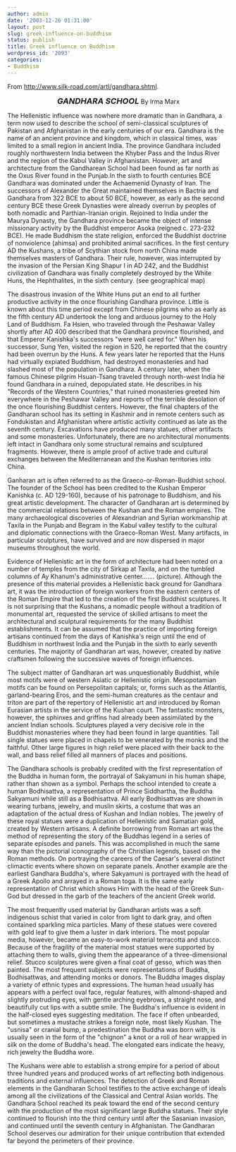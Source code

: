 ```yaml
---
author: admin
date: '2003-12-26 01:31:00'
layout: post
slug: greek-influence-on-buddhism
status: publish
title: Greek influence on Buddhism
wordpress_id: '2093'
categories:
- Buddhism
---
```

From <a href="http://www.silk-road.com/artl/gandhara.shtml">http://www.silk-road.com/artl/gandhara.shtml</a>.

<center><font size="+1"><em><strong>GANDHARA SCHOOL</strong></em></font>
By Irma Marx</center>

The Hellenistic influence was nowhere more dramatic than in Gandhara, a term now used to describe the school of semi-classical sculptures of Pakistan and Afghanistan in the early centuries of our era. Gandhara is the name of an ancient province and kingdom, which in classical times, was limited to a small region in ancient India. The province Gandhara included roughly northwestern India between the Khyber Pass and the Indus River and the region of the Kabul Valley in Afghanistan. However, art and architecture from the Gandharean School had been found as far north as the Oxus River found in the Punjab.In the sixth to fourth centuries BCE Gandhara was dominated under the Achaemenid Dynasty of Iran. The successors of Alexander the Great maintained themselves in Bactria and Gandhara from 322 BCE to about 50 BCE, however, as early as the second century BCE these Greek Dynasties were already overrun by peoples of both nomadic and Parthian-Iranian origin. Rejoined to India under the Maurya Dynasty, the Gandhara province became the object of intense missionary activity by the Buddhist emperor Asoka (reigned c. 273-232 BCE). He made Buddhism the state religion, enforced the Buddhist doctrine of nonviolence (ahimsa) and prohibited animal sacrifices. In the first century AD the Kushans, a tribe of Scythian stock from north China made themselves masters of Gandhara. Their rule, however, was interrupted by the invasion of the Persian King Shapur I in AD 242, and the Buddhist civilization of Gandhara was finally completely destroyed by the White Huns, the Hephthalites, in the sixth century. (see geographical map)

The disastrous invasion of the White Huns put an end to all further productive activity in the once flourishing Gandhara province. Little is known about this time period except from Chinese pilgrims who as early as the fifth century AD undertook the long and arduous journey to the Holy Land of Buddhism. Fa Hsien, who traveled through the Peshawar Valley shortly after AD 400 described that the Gandhara province flourished, and that Emperor Kanishka's successors "were well cared for." When his successor, Sung Yen, visited the region in 520, he reported that the country had been overrun by the Huns. A few years later he reported that the Huns had virtually expiated Buddhism, had destroyed monasteries and had slashed most of the population in Gandhara. A century later, when the famous Chinese pilgrim Hsuan-Tsang traveled through north-west India he found Gandhara in a ruined, depopulated state. He describes in his "Records of the Western Countries," that ruined monasteries greeted him everywhere in the Peshawar Valley and reports of the terrible desolation of the once flourishing Buddhist centers. However, the final chapters of the Gandharan school has its setting in Kashmir and in remote centers such as Fondukistan and Afghanistan where artistic activity continued as late as the seventh century. Excavations have produced many statues, other artifacts and some monasteries. Unfortunately, there are no architectural monuments left intact in Gandhara only some structural remains and sculptured fragments. However, there is ample proof of active trade and cultural exchanges between the Mediterranean and the Kushan territories into China.

Ganharan art is often referred to as the Graeco-or-Roman-Buddhist school. The founder of the School has been credited to the Kushan Emperor Kanishka (c. AD 129-160), because of his patronage to Buddhism, and his great artistic development. The character of Gandharan art is determined by the commercial relations between the Kushan and the Roman empires. The many archaeological discoveries of Alexandrian and Syrian workmanship at Taxila in the Punjab and Begram in the Kabul valley testify to the cultural and diplomatic connections with the Graeco-Roman West. Many artifacts, in particular sculptures, have survived and are now dispersed in major museums throughout the world.

Evidence of Hellenistic art in the form of architecture had been noted on a number of temples from the city of Sirkap at Taxila, and on the tumbled columns of Ay Khanum's administrative center....... (picture). Although the presence of this material provides a Hellenistic back ground for Gandhara art, it was the introduction of foreign workers from the eastern centers of the Roman Empire that led to the creation of the first Buddhist sculptures. It is not surprising that the Kushans, a nomadic people without a tradition of monumental art, requested the service of skilled artisans to meet the architectural and sculptural requirements for the many Buddhist establishments. It can be assumed that the practice of importing foreign artisans continued from the days of Kanishka's reign until the end of Buddhism in northwest India and the Punjab in the sixth to early seventh centuries. The majority of Gandharan art was, however, created by native craftsmen following the successive waves of foreign influences.

The subject matter of Gandharan art was unquestionably Buddhist, while most motifs were of western Asiatic or Hellenistic origin. Mesopotamian motifs can be found on Persepolitan capitals; or, forms such as the Atlantis, garland-bearing Eros, and the semi-human creatures as the centaur and triton are part of the repertory of Hellenistic art and introduced by Roman Eurasian artists in the service of the Kushan court. The fantastic monsters, however, the sphinxes and griffins had already been assimilated by the ancient Indian schools. Sculptures played a very decisive role in the Buddhist monasteries where they had been found in large quantities. Tall single statues were placed in chapels to be venerated by the monks and the faithful. Other large figures in high relief were placed with their back to the wall, and bass relief filled all manners of places and positions.

The Gandhara schools is probably credited with the first representation of the Buddha in human form, the portrayal of Sakyamuni in his human shape, rather than shown as a symbol. Perhaps the school intended to create a human Bodhisattva, a representation of Prince Siddhartha, the Buddha Sakyamuni while still as a Bodhisattva. All early Bodhisattvas are shown in wearing turbans, jewelry, and muslin skirts, a costume that was an adaptation of the actual dress of Kushan and Indian nobles. The jewelry of these royal statues were a duplication of Hellenistic and Samatian gold, created by Western artisans. A definite borrowing from Roman art was the method of representing the story of the Buddhas legend in a series of separate episodes and panels. This was accomplished in much the same way than the pictorial iconography of the Christian legends, based on the Roman methods. On portraying the careers of the Caesar's several distinct climactic events where shown on separate panels. Another example are the earliest Gandhara Buddha's, where Sakyamuni is portrayed with the head of a Greek Apollo and arrayed in a Roman toga. It is the same early representation of Christ which shows Him with the head of the Greek Sun-God but dressed in the garb of the teachers of the ancient Greek world.

The most frequently used material by Gandharan artists was a soft indigenous schist that varied in color from light to dark gray, and often contained sparkling mica particles. Many of these statues were covered with gold leaf to give them a luster in dark interiors. The most popular media, however, became an easy-to-work material terracotta and stucco. Because of the fragility of the material most statues were supported by attaching them to walls, giving them the appearance of a three-dimensional relief. Stucco sculptures were given a final coat of gesso, which was then painted. The most frequent subjects were representations of Buddha, Bodhisattwas, and attending monks or donors. The Buddha images display a variety of ethnic types and expressions. The human head usually has appears with a perfect oval face, regular features, with almond-shaped and slightly protruding eyes, with gentle arching eyebrows, a straight nose, and beautifully cut lips with a subtle smile. The Buddha's influence is evident in the half-closed eyes suggesting meditation. The face if often unbearded, but sometimes a mustache strikes a foreign note, most likely Kushan. The "usnisa" or cranial bump, a predestination the Buddha was born with, is usually seen in the form of the "chignon" a knot or a roll of hear wrapped in silk on the dome of Buddha's head. The elongated ears indicate the heavy, rich jewelry the Buddha wore.

The Kushans were able to establish a strong empire for a period of about three hundred years and produced works of art reflecting both indigenous traditions and external influences. The detection of Greek and Roman elements in the Gandharan School testifies to the active exchange of ideals among all the civilizations of the Classical and Central Asian worlds. The Gandhara School reached its peak toward the end of the second century with the production of the most significant large Buddha statues. Their style continued to flourish into the third century until after the Sasanian invasion, and continued until the seventh century in Afghanistan. The Gandharan School deserves our admiration for their unique contribution that extended far beyond the perimeters of their province.
